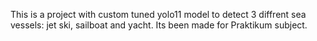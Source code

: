 This is a project with custom tuned yolo11 model to detect 3 diffrent sea vessels: jet ski, sailboat and yacht.
Its been made for Praktikum subject.
